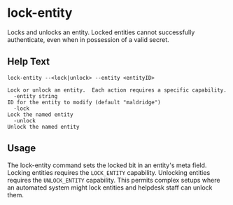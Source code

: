# lock-entity

Locks and unlocks an entity.  Locked entities cannot successfully
authenticate, even when in possession of a valid secret.

## Help Text

```
lock-entity --<lock|unlock> --entity <entityID>

Lock or unlock an entity.  Each action requires a specific capability.
  -entity string
ID for the entity to modify (default "maldridge")
  -lock
Lock the named entity
  -unlock
Unlock the named entity
```

## Usage

The lock-entity command sets the locked bit in an entity's meta field.
Locking entities requires the `LOCK_ENTITY` capability.  Unlocking
entities requires the `UNLOCK_ENTITY` capability.  This permits
complex setups where an automated system might lock entities and
helpdesk staff can unlock them.
